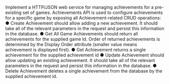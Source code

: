 Implement a HTTP/JSON web service for managing achievements for a pre-existing set of games.
Achievements API is used to configure achievements for a specific game by exposing all Achievement-related CRUD operations:
● Create Achievement ​should allow adding a new achievement. It should take all of the relevant parameters in the request and persist this information in the database.
● Get All Game Achievements ​should return all achievements for the supplied game Id. Order of returned achievements is determined by the ​Display Order attribute (smaller value means achievement is displayed first).
● Get Achievement​ returns a single achievement for the supplied achievement id
● Update Achievement ​should allow updating an existing achievement. It should take all of the relevant parameters in the request and persist this information in
the database.
● Delete Achievement ​deletes a single achievement from the database by the
supplied achievement id.
